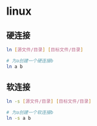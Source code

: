 # linux
## 硬连接
```bash
ln [源文件/目录] [目标文件/目录]

# 为a创建一个硬连接b
ln a b
```

## 软连接
```bash
ln -s [源文件/目录] [目标文件/目录]

# 为a创建一个软连接b
ln -s a b
```
